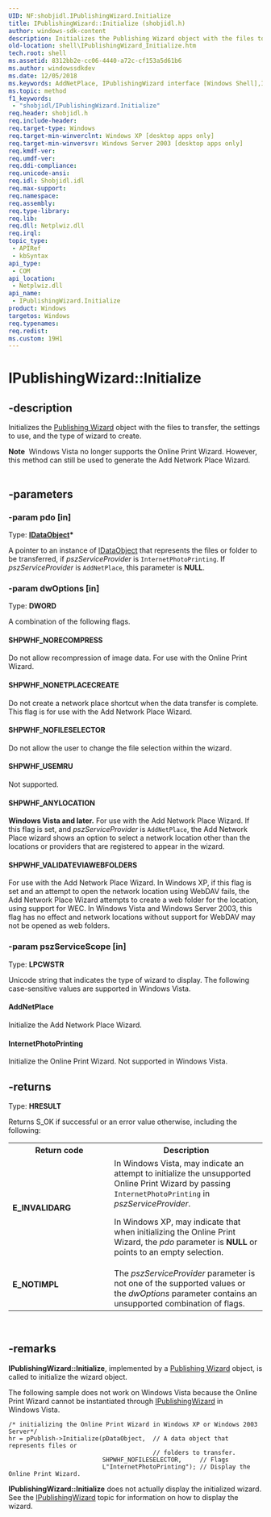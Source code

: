 ```yaml
---
UID: NF:shobjidl.IPublishingWizard.Initialize
title: IPublishingWizard::Initialize (shobjidl.h)
author: windows-sdk-content
description: Initializes the Publishing Wizard object with the files to transfer, the settings to use, and the type of wizard to create.
old-location: shell\IPublishingWizard_Initialize.htm
tech.root: shell
ms.assetid: 8312bb2e-cc06-4440-a72c-cf153a5d61b6
ms.author: windowssdkdev
ms.date: 12/05/2018
ms.keywords: AddNetPlace, IPublishingWizard interface [Windows Shell],Initialize method, IPublishingWizard.Initialize, IPublishingWizard::Initialize, Initialize, Initialize method [Windows Shell], Initialize method [Windows Shell],IPublishingWizard interface, InternetPhotoPrinting, SHPWHF_ANYLOCATION, SHPWHF_NOFILESELECTOR, SHPWHF_NONETPLACECREATE, SHPWHF_NORECOMPRESS, SHPWHF_USEMRU, SHPWHF_VALIDATEVIAWEBFOLDERS, _shell_IPublishingWizard_Initialize, shell.IPublishingWizard_Initialize, shobjidl/IPublishingWizard::Initialize
ms.topic: method
f1_keywords: 
 - "shobjidl/IPublishingWizard.Initialize"
req.header: shobjidl.h
req.include-header: 
req.target-type: Windows
req.target-min-winverclnt: Windows XP [desktop apps only]
req.target-min-winversvr: Windows Server 2003 [desktop apps only]
req.kmdf-ver: 
req.umdf-ver: 
req.ddi-compliance: 
req.unicode-ansi: 
req.idl: Shobjidl.idl
req.max-support: 
req.namespace: 
req.assembly: 
req.type-library: 
req.lib: 
req.dll: Netplwiz.dll
req.irql: 
topic_type:
 - APIRef
 - kbSyntax
api_type:
 - COM
api_location:
 - Netplwiz.dll
api_name:
 - IPublishingWizard.Initialize
product: Windows
targetos: Windows
req.typenames: 
req.redist: 
ms.custom: 19H1
---
```


# IPublishingWizard::Initialize


## -description


Initializes the <a href="https://docs.microsoft.com/windows/desktop/shell/scriptable-shell-objects-roadmap">Publishing Wizard</a> object with the files to transfer, the settings to use, and the type of wizard to create.
			
            
<div class="alert"><b>Note</b>  Windows Vista no longer supports the Online Print Wizard. However, this method can still be used to generate the Add Network Place Wizard.</div><div> </div>

## -parameters




### -param pdo [in]

Type: <b><a href="https://docs.microsoft.com/windows/desktop/api/objidl/nn-objidl-idataobject">IDataObject</a>*</b>

A pointer to an instance of <a href="https://docs.microsoft.com/windows/desktop/api/objidl/nn-objidl-idataobject">IDataObject</a> that represents the files or folder to be transferred, if <i>pszServiceProvider</i> is <code>InternetPhotoPrinting</code>. If <i>pszServiceProvider</i> is <code>AddNetPlace</code>, this parameter is <b>NULL</b>.


### -param dwOptions [in]

Type: <b>DWORD</b>

A combination of the following flags.



#### SHPWHF_NORECOMPRESS

Do not allow recompression of image data. For use with the Online Print Wizard.



#### SHPWHF_NONETPLACECREATE

Do not create a network place shortcut when the data transfer is complete. This flag is for use with the Add Network Place Wizard.



#### SHPWHF_NOFILESELECTOR

Do not allow the user to change the file selection within the wizard.



#### SHPWHF_USEMRU

Not supported.



#### SHPWHF_ANYLOCATION

<b>Windows Vista and later.</b> For use with the Add Network Place Wizard. If this flag is set, and <i>pszServiceProvider</i> is <code>AddNetPlace</code>, the Add Network Place wizard shows an option to select a network location other than the locations or providers that are registered to appear in the wizard.  



#### SHPWHF_VALIDATEVIAWEBFOLDERS

For use with the Add Network Place Wizard. In Windows XP, if this flag is set and an attempt to open the network location using WebDAV fails, the Add Network Place Wizard attempts to create a web folder for the location, using support for WEC. In Windows Vista and Windows Server 2003, this flag has no effect and network locations without support for WebDAV may not be opened as web folders.


### -param pszServiceScope [in]

Type: <b>LPCWSTR</b>

Unicode string that indicates the type of wizard to display. The following case-sensitive values are supported in Windows Vista.
				



#### AddNetPlace

Initialize the Add Network Place Wizard.



#### InternetPhotoPrinting

Initialize the Online Print Wizard. Not supported in Windows Vista.


## -returns



Type: <b>HRESULT</b>

Returns S_OK if successful or an error value otherwise, including the following:

<table>
<tr>
<th>Return code</th>
<th>Description</th>
</tr>
<tr>
<td width="40%">
<dl>
<dt><b>E_INVALIDARG</b></dt>
</dl>
</td>
<td width="60%">
In Windows Vista, may indicate an attempt to initialize the unsupported Online Print Wizard by passing <code>InternetPhotoPrinting</code> in <i>pszServiceProvider</i>. 

                        

In Windows XP, may indicate that when initializing the Online Print Wizard, the <i>pdo</i> parameter is <b>NULL</b> or points to an empty selection.

</td>
</tr>
<tr>
<td width="40%">
<dl>
<dt><b>E_NOTIMPL</b></dt>
</dl>
</td>
<td width="60%">
The <i>pszServiceProvider</i> parameter is not one of the supported values or the <i>dwOptions</i> parameter contains an unsupported combination of flags.

</td>
</tr>
</table>
 




## -remarks



<b>IPublishingWizard::Initialize</b>, implemented by a <a href="https://docs.microsoft.com/windows/desktop/shell/scriptable-shell-objects-roadmap">Publishing Wizard</a> object, is called to initialize the wizard object.

The following sample does not work on Windows Vista because the Online Print Wizard cannot be instantiated through <a href="https://docs.microsoft.com/windows/desktop/api/shobjidl/nn-shobjidl-ipublishingwizard">IPublishingWizard</a> in Windows Vista.

				


```
/* initializing the Online Print Wizard in Windows XP or Windows 2003 Server*/
hr = pPublish->Initialize(pDataObject,  // A data object that represents files or 
                                        // folders to transfer.
                          SHPWHF_NOFILESELECTOR,     // Flags
                          L"InternetPhotoPrinting"); // Display the Online Print Wizard.
```


<b>IPublishingWizard::Initialize</b> does not actually display the initialized wizard. See the <a href="https://docs.microsoft.com/windows/desktop/api/shobjidl/nn-shobjidl-ipublishingwizard">IPublishingWizard</a> topic for information on how to display the wizard.



